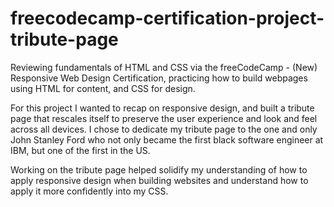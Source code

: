 # freecodecamp-certification-project-tribute-page

Reviewing fundamentals of HTML and CSS via the freeCodeCamp - (New) Responsive Web Design Certification, practicing how to build webpages using HTML for content, and CSS for design.

For this project I wanted to recap on responsive design, and built a tribute page that rescales itself to preserve the user experience and look and feel across all devices. I chose to dedicate my tribute page to the one and only John Stanley Ford who not only became the first black software engineer at IBM, but one of the first in the US. 

Working on the tribute page helped solidify my understanding of how to apply responsive design when building websites and understand how to apply it more confidently into my CSS.
